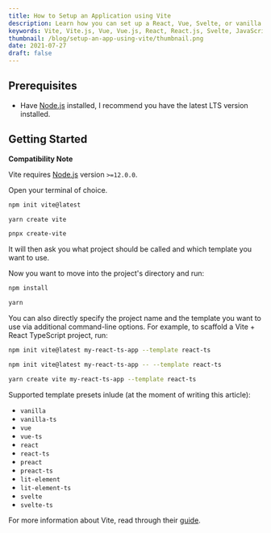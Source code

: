 ```yaml
---
title: How to Setup an Application using Vite
description: Learn how you can set up a React, Vue, Svelte, or vanilla JavaScript app using Vite.
keywords: Vite, Vite.js, Vue, Vue.js, React, React.js, Svelte, JavaScript, JS, TypeScript, TS, Node, Node.js
thumbnail: /blog/setup-an-app-using-vite/thumbnail.png
date: 2021-07-27
draft: false
---
```


## Prerequisites

- Have [Node.js](/blog/install-nodejs-and-npm) installed, I recommend you have the latest LTS version installed.

## Getting Started

<alert>

**Compatibility Note**

Vite requires [Node.js](https://nodejs.org/en/) version `>=12.0.0`.

</alert>

Open your terminal of choice.

<client-only>
<code-group>
  <code-block label="NPM" active>
  
  ```bash
  npm init vite@latest
  ```

  </code-block>
  <code-block label="Yarn">
  
  ```bash
  yarn create vite
  ```

  </code-block>
  <code-block label="PNPM">
  
  ```bash
  pnpx create-vite
  ```

  </code-block>
</code-group>
</client-only>

It will then ask you what project should be called and which template you want to use.

Now you want to move into the project's directory and run:

<code-group>
  <code-block label="NPM" active>
  
  ```bash
  npm install
  ```

  </code-block>
  <code-block label="Yarn">
  
  ```bash
  yarn
  ```

  </code-block>
</code-group>

You can also directly specify the project name and the template you want to use via additional command-line options. For example, to scaffold a Vite + React TypeScript project, run:

<code-group>
  <code-block label="NPM 6.x" active>
  
  ```bash
  npm init vite@latest my-react-ts-app --template react-ts
  ```

  </code-block>
  <code-block label="NPM 7+">
  
  ```bash
  npm init vite@latest my-react-ts-app -- --template react-ts
  ```

  </code-block>
  <code-block label="Yarn">
  
  ```bash
  yarn create vite my-react-ts-app --template react-ts
  ```

  </code-block>
</code-group>

Supported template presets inlude (at the moment of writing this article):

- `vanilla`
- `vanilla-ts`
- `vue`
- `vue-ts`
- `react`
- `react-ts`
- `preact`
- `preact-ts`
- `lit-element`
- `lit-element-ts`
- `svelte`
- `svelte-ts`

For more information about Vite, read through their [guide](https://vitejs.dev/guide).